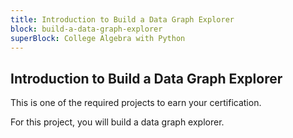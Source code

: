 ```yaml
---
title: Introduction to Build a Data Graph Explorer
block: build-a-data-graph-explorer
superBlock: College Algebra with Python
---
```


## Introduction to Build a Data Graph Explorer

This is one of the required projects to earn your certification.

For this project, you will build a data graph explorer.
